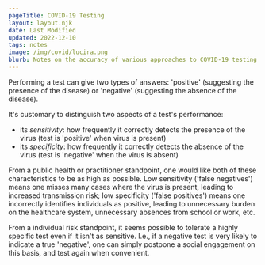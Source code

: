 ```yaml
---
pageTitle: COVID-19 Testing
layout: layout.njk
date: Last Modified
updated: 2022-12-10
tags: notes 
image: /img/covid/lucira.png
blurb: Notes on the accuracy of various approaches to COVID-19 testing.
---
```


Performing a test can give two types of answers:  'positive' (suggesting the presence of the disease) or 'negative' (suggesting the absence of the disease).

It's customary to distinguish two aspects of a test's performance:
- its *sensitivity*: how frequently it correctly detects the presence of the virus (test is 'positive' when virus is present)  
- its *specificity*: how frequently it correctly detects the absence of the virus (test is 'negative' when the virus is absent)

From a public health or practitioner standpoint, one would like both of these characteristics to be as high as possible. Low sensitivity ('false negatives') means one misses many cases where the virus is present, leading to increased transmission risk; low specificity ('false positives') means one incorrectly identifies individuals as positive, leading to unnecessary burden on the healthcare system, unnecessary absences from school or work, etc. 

From a individual risk standpoint, it seems possible to tolerate a highly specific test even if it isn't as sensitive.  I.e., if a negative test is very likely to indicate a true 'negative', one can simply postpone a social engagement on this basis, and test again when convenient.    

